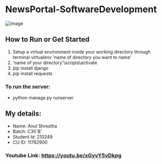 # NewsPortal-SoftwareDevelopment
![image](https://user-images.githubusercontent.com/84695167/235346417-d43b6180-6ab3-4232-a2ed-075dcc624db8.png)


## How to Run or Get Started 
 1. Setup a virtual environment inside your working directory through terminal
virtualenv 'name of directory you want to name'
 2. 'name of your directory'\scripts\activate
 3. pip install django
 4. pip install requests

### To run the server:
- python manage.py runserver

## My details:
- Name: Anul Shrestha 
- Batch: C30`B'
- Student Id: 210249
- CU ID: 11782900

### Youtube Link: https://youtu.be/xGyvY5vDkpg


